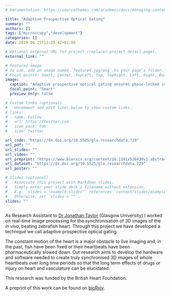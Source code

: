```yaml
---
# Documentation: https://sourcethemes.com/academic/docs/managing-content/

title: "Adaptive Prospective Optical Gating"
summary: ""
authors: []
tags: ["microscopy","development"]
categories: []
date: 2019-06-25T13:29:42+01:00

# Optional external URL for project (replaces project detail page).
external_link: ""

# Featured image
# To use, add an image named `featured.jpg/png` to your page's folder.
# Focal points: Smart, Center, TopLeft, Top, TopRight, Left, Right, BottomLeft, Bottom, BottomRight.
image:
  caption: "Adaptive prospective optical gating ensures phase-locked imaging over day-long developmental periods."
  focal_point: "Smart"
  preview_only: false

# Custom links (optional).
#   Uncomment and edit lines below to show custom links.
# links:
# - name: Follow
#   url: https://twitter.com
#   icon_pack: fab
#   icon: twitter

url_code: "https://dx.doi.org/10.5525/gla.researchdata.729"
url_pdf: ""
url_slides: ""
url_video: ""
url_preprint: "https://www.biorxiv.org/content/10.1101/526830v1.abstract"
url_dataset: "https://dx.doi.org/10.5525/gla.researchdata.729"
url_poster: ""

# Slides (optional).
#   Associate this project with Markdown slides.
#   Simply enter your slide deck's filename without extension.
#   E.g. `slides = "example-slides"` references `content/slides/example-slides.md`.
#   Otherwise, set `slides = ""`.
slides: ""
---
```

As Research Assistant to [Dr Jonathan Taylor](https://www.gla.ac.uk/schools/physics/research/groups/imagingconcepts/staff%20and%20students/dr%20jonathan%20taylor/) (Glasgow University) I worked on real-time image processing for the synchronisation of 3D images of the _in vivo_, beating zebrafish heart. Through this project we have developed a technique we call adaptive prospective optical gating.


The constant motion of the heart is a major obstacle to live imaging and, in the past, fish have been fixed or their heartbeats have been pharmaceutically slowed down. Our research aims to develop the hardware and software needed to create truly synchronised 3D images of whole heartbeats over long time periods so that the long term effects of drugs or injury on heart and vasculature can be elucidated.

This research was funded by the British Heart Foundation.

A preprint of this work can be found on <a href="https://doi.org/10.1101/526830" target="_blank">bioRxiv</a>.
